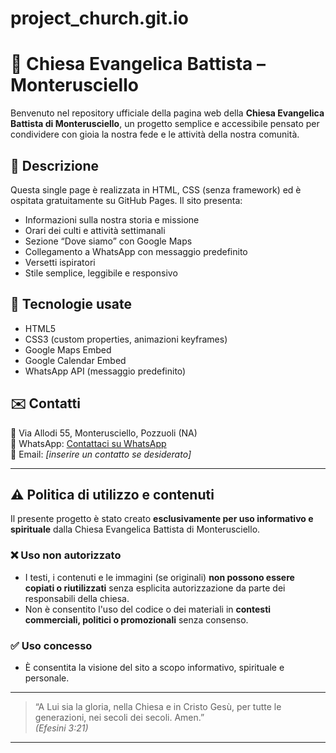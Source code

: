# project_church.git.io

# 🌿 Chiesa Evangelica Battista – Monterusciello

Benvenuto nel repository ufficiale della pagina web della **Chiesa Evangelica Battista di Monterusciello**, un progetto semplice e accessibile pensato per condividere con gioia la nostra fede e le attività della nostra comunità.

## 📌 Descrizione

Questa single page è realizzata in HTML, CSS (senza framework) ed è ospitata gratuitamente su GitHub Pages. Il sito presenta:
- Informazioni sulla nostra storia e missione
- Orari dei culti e attività settimanali
- Sezione “Dove siamo” con Google Maps
- Collegamento a WhatsApp con messaggio predefinito
- Versetti ispiratori
- Stile semplice, leggibile e responsivo

## 🚀 Tecnologie usate

- HTML5
- CSS3 (custom properties, animazioni keyframes)
- Google Maps Embed
- Google Calendar Embed
- WhatsApp API (messaggio predefinito)

## ✉️ Contatti

📍 Via Allodi 55, Monterusciello, Pozzuoli (NA)  
📱 WhatsApp: [Contattaci su WhatsApp](https://wa.me/39XXXXXXXXXX?text=Ciao%2C%20vorrei%20saperne%20di%20pi%C3%B9%20sulla%20chiesa)  
📧 Email: *[inserire un contatto se desiderato]*

---

## ⚠️ Politica di utilizzo e contenuti

Il presente progetto è stato creato **esclusivamente per uso informativo e spirituale** dalla Chiesa Evangelica Battista di Monterusciello.

### ❌ Uso non autorizzato

- I testi, i contenuti e le immagini (se originali) **non possono essere copiati o riutilizzati** senza esplicita autorizzazione da parte dei responsabili della chiesa.
- Non è consentito l'uso del codice o dei materiali in **contesti commerciali, politici o promozionali** senza consenso.

### ✅ Uso concesso

- È consentita la visione del sito a scopo informativo, spirituale e personale.

---

> “A Lui sia la gloria, nella Chiesa e in Cristo Gesù, per tutte le generazioni, nei secoli dei secoli. Amen.”  
> *(Efesini 3:21)*

---
